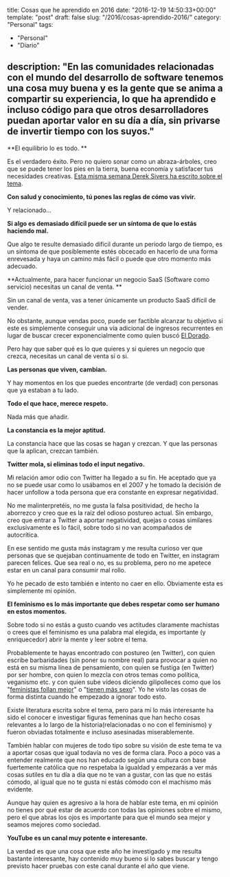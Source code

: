 title: Cosas que he aprendido en 2016
date: "2016-12-19 14:50:33+00:00"
template: "post"
draft: false
slug: "/2016/cosas-aprendido-2016/"
category: "Personal"
tags:
  - "Personal"
  - "Diario"

description: "En las comunidades relacionadas con el mundo del desarrollo de software tenemos una cosa muy buena y es la gente que se anima a compartir su experiencia, lo que ha aprendido e incluso código para que otros desarrolladores puedan aportar valor en su día a día, sin privarse de invertir tiempo con los suyos."
---

**El equilibrio lo es todo. **

Es el verdadero éxito. Pero no quiero sonar como un abraza-árboles, creo que se puede tener los pies en la tierra, buena economía y satisfacer tus necesidades creativas. [Esta misma semana Derek Sivers ha escrito sobre el tema](https://sivers.org/balance).

**Con salud y conocimiento, tú pones las reglas de cómo vas vivir.**

Y relacionado...

**Si algo es demasiado difícil puede ser un síntoma de que lo estás haciendo mal.**

Que algo te resulte demasiado difícil durante un periodo largo de tiempo, es un síntoma de que posiblemente estés obcecado en hacerlo de una forma enrevesada y haya un camino más fácil o puede que otro momento más adecuado.

**Actualmente, para hacer funcionar un negocio SaaS (Software como servicio) necesitas un canal de venta. **

Sin un canal de venta, vas a tener únicamente un producto SaaS difícil de vender.

No obstante, aunque vendas poco, puede ser factible alcanzar tu objetivo si este es simplemente conseguir una vía adicional de ingresos recurrentes en lugar de buscar crecer exponencialmente como quien buscó [El Dorado](https://es.wikipedia.org/wiki/El_Dorado).

Pero hay que saber qué es lo que quieres y si quieres un negocio que crezca, necesitas un canal de venta sí o si.

**Las personas que viven, cambian.**

Y hay momentos en los que puedes encontrarte (de verdad) con personas que ya estaban a tu lado.

**Todo el que hace, merece respeto.**

Nada más que añadir.

**La constancia es la mejor aptitud.**

La constancia hace que las cosas se hagan y crezcan. Y que las personas que la aplican, crezcan también.

**Twitter mola, si eliminas todo el input negativo.**

Mi relación amor odio con Twitter ha llegado a su fin. He aceptado que ya no se puede usar como lo usábamos en el 2007 y he tomado la decisión de hacer unfollow a toda persona que era constante en expresar negatividad.

No me malinterpretéis, no me gusta la falsa positividad, de hecho la aborrezco y creo que es la raíz del odioso postureo actual. Sin embargo, creo que entrar a Twitter a aportar negatividad, quejas o cosas similares exclusivamente es lo fácil, sobre todo si no van acompañados de autocrítica.

En ese sentido me gusta más instagram y me resulta curioso ver que personas que se quejaban continuamente de todo en Twitter, en instagram parecen felices. Que sea real o no, es su problema, pero no me apetece estar en un canal para consumir mal rollo.

Yo he pecado de esto también e intento no caer en ello. Obviamente esta es simplemente mi opinión.

**El feminismo es lo más importante que debes respetar como ser humano en estos momentos.**

Sobre todo si no estás a gusto cuando ves actitudes claramente machistas o crees que el feminismo es una palabra mal elegida, es importante (y enriquecedor) abrir la mente y leer sobre el tema.

Probablemente te hayas encontrado con postureo (en Twitter), con quien escribe barbaridades (sin poner su nombre real) para provocar a quien no está en su misma línea de pensamiento, con quien se fustiga (en Twitter) por ser hombre, con quien lo mezcla con otros temas como política, veganismo etc. y con quien sube vídeos diciendo gilipolleces como que los "[feministas follan mejor](https://www.google.es/webhp?hl=es#hl=es&q=los+feministas+follan+mejor)" o "[tienen más sexo](https://www.youtube.com/watch?v=3x2ehw7rdNU&t=10m26s)". Yo he visto las cosas de forma distinta cuando he empezado a ignorar todo esto.

Existe literatura escrita sobre el tema, pero para mí lo más interesante ha sido el conocer e investigar figuras femeninas que han hecho cosas relevantes a lo largo de la historia(relacionadas o no con el feminismo) y fueron obviadas totalmente e incluso asesinadas miserablemente.

También hablar con mujeres de todo tipo sobre su visión de este tema te va a aportar cosas que igual todavía no ves de forma clara. Poco a poco vas a entender realmente que nos han educado según una cultura con base fuertemente católica que no respetaba la igualdad y empezarás a ver más cosas sutiles en tu día a día que no te van a gustar, con las que no estás cómodo, al igual que no te gusta ni estás cómodo con el machismo más evidente.

Aunque hay quien es agresivo a la hora de hablar este tema, en mi opinión no tienes por qué estar de acuerdo con todas las opiniones sobre el mismo, pero el que abras los ojos es importante para que el mundo sea mejor y seamos mejores como sociedad.

**YouTube es un canal muy potente e interesante.**

La verdad es que una cosa que este año he investigado y me resulta bastante interesante, hay contenido muy bueno si lo sabes buscar y tengo previsto hacer pruebas con este canal durante el año que viene.
